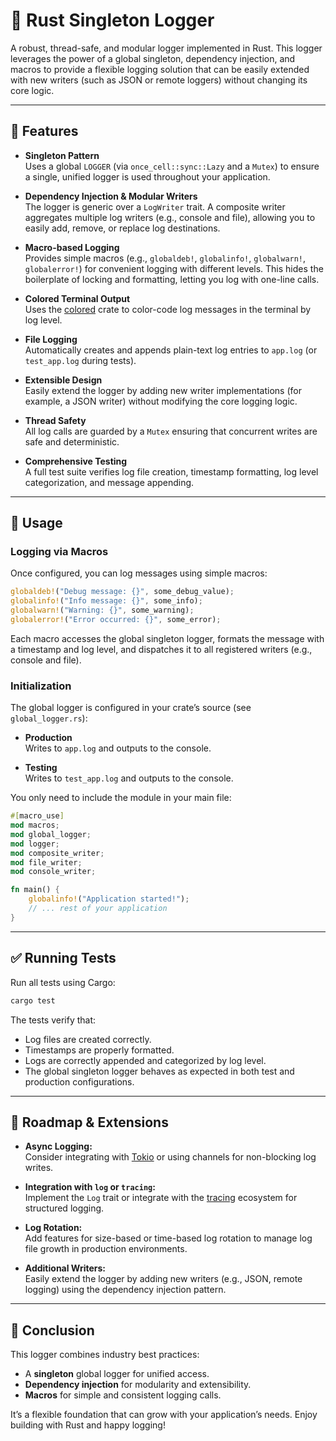 # 🦀 Rust Singleton Logger

A robust, thread-safe, and modular logger implemented in Rust. This logger leverages the power of a global singleton, dependency injection, and macros to provide a flexible logging solution that can be easily extended with new writers (such as JSON or remote loggers) without changing its core logic.

---

## 🚀 Features

- **Singleton Pattern**  
  Uses a global `LOGGER` (via `once_cell::sync::Lazy` and a `Mutex`) to ensure a single, unified logger is used throughout your application.

- **Dependency Injection & Modular Writers**  
  The logger is generic over a `LogWriter` trait. A composite writer aggregates multiple log writers (e.g., console and file), allowing you to easily add, remove, or replace log destinations.

- **Macro-based Logging**  
  Provides simple macros (e.g., `globaldeb!`, `globalinfo!`, `globalwarn!`, `globalerror!`) for convenient logging with different levels. This hides the boilerplate of locking and formatting, letting you log with one-line calls.

- **Colored Terminal Output**  
  Uses the [colored](https://docs.rs/colored) crate to color-code log messages in the terminal by log level.

- **File Logging**  
  Automatically creates and appends plain-text log entries to `app.log` (or `test_app.log` during tests).

- **Extensible Design**  
  Easily extend the logger by adding new writer implementations (for example, a JSON writer) without modifying the core logging logic.

- **Thread Safety**  
  All log calls are guarded by a `Mutex` ensuring that concurrent writes are safe and deterministic.

- **Comprehensive Testing**  
  A full test suite verifies log file creation, timestamp formatting, log level categorization, and message appending.

---

## 📝 Usage

### **Logging via Macros**

Once configured, you can log messages using simple macros:

```rust
globaldeb!("Debug message: {}", some_debug_value);
globalinfo!("Info message: {}", some_info);
globalwarn!("Warning: {}", some_warning);
globalerror!("Error occurred: {}", some_error);
```

Each macro accesses the global singleton logger, formats the message with a timestamp and log level, and dispatches it to all registered writers (e.g., console and file).

### **Initialization**

The global logger is configured in your crate’s source (see `global_logger.rs`):

- **Production**  
  Writes to `app.log` and outputs to the console.
  
- **Testing**  
  Writes to `test_app.log` and outputs to the console.

You only need to include the module in your main file:

```rust
#[macro_use]
mod macros;
mod global_logger;
mod logger;
mod composite_writer;
mod file_writer;
mod console_writer;

fn main() {
    globalinfo!("Application started!");
    // ... rest of your application
}
```

---

## ✅ Running Tests

Run all tests using Cargo:

```sh
cargo test
```

The tests verify that:
- Log files are created correctly.
- Timestamps are properly formatted.
- Logs are correctly appended and categorized by log level.
- The global singleton logger behaves as expected in both test and production configurations.

---

## 🔮 Roadmap & Extensions

- **Async Logging:**  
  Consider integrating with [Tokio](https://tokio.rs/) or using channels for non-blocking log writes.

- **Integration with `log` or `tracing`:**  
  Implement the `Log` trait or integrate with the [tracing](https://docs.rs/tracing) ecosystem for structured logging.

- **Log Rotation:**  
  Add features for size-based or time-based log rotation to manage log file growth in production environments.

- **Additional Writers:**  
  Easily extend the logger by adding new writers (e.g., JSON, remote logging) using the dependency injection pattern.

---

## 🌟 Conclusion

This logger combines industry best practices:
- A **singleton** global logger for unified access.
- **Dependency injection** for modularity and extensibility.
- **Macros** for simple and consistent logging calls.

It’s a flexible foundation that can grow with your application’s needs. Enjoy building with Rust and happy logging!


